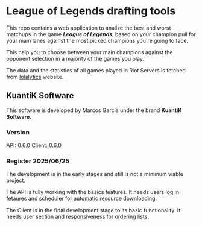 # League of Legends drafting tools

This repo contains a web application to analize the best and worst matchups in the game **_League of Legends_**, based on your champion pull for your main lanes against the most picked champions you're going to face.

This help you to choose between your main champions against the opponent selection in a majority of the games you play.

The data and the statistics of all games played in Riot Servers is fetched from [lolalytics](https://lolalytics.com/) website.

## KuantiK Software

This software is developed by Marcos García under the brand **KuantiK Software.**

### Version

API: 0.6.0
Client: 0.6.0

### Register 2025/06/25

The development is in the early stages and still is not a minimum viable project.

The API is fully working with the basics features. It needs users log in fetaures and scheduler for automatic resource downloading.

The Client is in the final development stage to its basic functionality. It needs user section and responsiveness for ordering lists.

